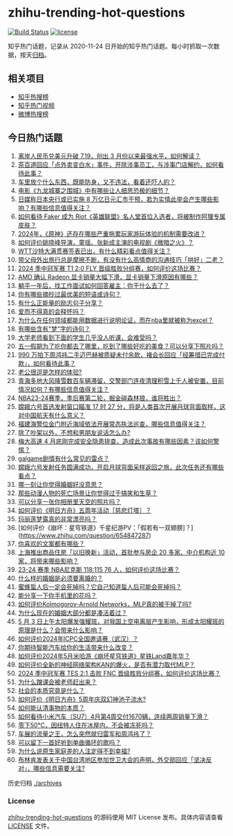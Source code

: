 # zhihu-trending-hot-questions

[![Build Status](https://github.com/justjavac/zhihu-trending-hot-questions/workflows/ci/badge.svg?branch=master)](https://github.com/justjavac/zhihu-trending-hot-questions/actions)
[![license](https://img.shields.io/github/license/justjavac/zhihu-trending-hot-questions)](https://github.com/justjavac/zhihu-trending-hot-questions/blob/master/LICENSE)

知乎热门话题，记录从 2020-11-24
日开始的知乎热门话题。每小时抓取一次数据，按天[归档](./archives)。

## 相关项目

- [知乎热搜榜](https://github.com/justjavac/zhihu-trending-top-search)
- [知乎热门视频](https://github.com/justjavac/zhihu-trending-hot-video)
- [微博热搜榜](https://github.com/justjavac/weibo-trending-hot-search)

## 今日热门话题

<!-- BEGIN -->
<!-- 最后更新时间 Sat May 04 2024 01:16:44 GMT+0800 (China Standard Time) -->

1. [离岸人民币兑美元升破 7.19，创出 3 月份以来最强水平，如何解读？](https://www.zhihu.com/question/654842858)
1. [茶百道回应「点外卖变白水」事件，开除涉事员工，与涉事门店解约，如何看待此事？](https://www.zhihu.com/question/654857080)
1. [车里放个什么东西，既能防身，又不违法，看着还吓人的？](https://www.zhihu.com/question/632563155)
1. [电影《九龙城寨之围城》中有哪些让人细思恐极的细节？](https://www.zhihu.com/question/654626473)
1. [日媒称日本央行或已实施 8 万亿日元汇市干预，若为实情此举会产生哪些影响？有哪些信息值得关注？](https://www.zhihu.com/question/654886309)
1. [如何看待 Faker 成为 Riot《英雄联盟》名人堂首位入选者，将被制作阿狸专属皮肤？](https://www.zhihu.com/question/654853411)
1. [2024年，《原神》还存在哪些严重拖累玩家游玩体验的机制需要改进？](https://www.zhihu.com/question/654874539)
1. [如何评价姚晓峰导演，童瑶、张新成主演的电视剧《微暗之火》？](https://www.zhihu.com/question/654187595)
1. [WTT沙特大满贯赛签表已出，有什么精彩看点值得关注？](https://www.zhihu.com/question/654803432)
1. [带父母外出旅行总是摩擦不断，有没有什么高情商的沟通技巧「哄好」二老？](https://www.zhihu.com/question/653430268)
1. [2024 季中冠军赛 T1 2:0 FLY 晋级胜败分组赛，如何评价这场比赛？](https://www.zhihu.com/question/654857533)
1. [AMD 确认 Radeon 显卡销量大幅下滑，显卡销量下滑原因有哪些？](https://www.zhihu.com/question/654760839)
1. [躺平一年后，找工作面试如何回答雇主：你干什么去了？](https://www.zhihu.com/question/654134898)
1. [你有哪些摘抄过最优美的短语或诗句？](https://www.zhihu.com/question/654843259)
1. [有什么正能量的励志句子分享？](https://www.zhihu.com/question/650569264)
1. [爱而不得真的会释怀吗？](https://www.zhihu.com/question/643493527)
1. [为什么在任何领域都能用数据进行说明论证，而在nba里就被称为excel？](https://www.zhihu.com/question/598072727)
1. [有哪些含有"梦”字的诗句？](https://www.zhihu.com/question/598605536)
1. [大学老师看到下面的学生几乎没人听课，会难受吗？](https://www.zhihu.com/question/654487679)
1. [五一假期为了吃你都去了哪里，吃到了哪些好吃的美食？可以分享下照片吗？](https://www.zhihu.com/question/652240642)
1. [990 万拍下周鸿祎二手迈巴赫被质疑未付余款，褚会长回应「经筹措已完成付款」，如何看待此事？](https://www.zhihu.com/question/654836354)
1. [老公很逗是怎样的体验?](https://www.zhihu.com/question/39642508)
1. [青海多地大风降雪数百车辆滞留，交警部门连夜清理积雪上千人被安置，目前情况如何？有哪些信息值得关注？](https://www.zhihu.com/question/654878468)
1. [NBA23-24赛季，季后赛第二轮，掘金碰森林狼，谁将胜出？](https://www.zhihu.com/question/654752333)
1. [嫦娥六号首选发射窗口瞄准 17 时 27 分，将是人类首次开展月球背面取样，这对中国航天有什么意义？](https://www.zhihu.com/question/654475920)
1. [福建海警位金门附近海域依法开展常态执法巡查，哪些信息值得关注？](https://www.zhihu.com/question/654845981)
1. [除了吵架以外，不想和男朋友说话怎么办?](https://www.zhihu.com/question/651400797)
1. [梅大高速 4 月底刚完成安全隐患排查，造成此次事故有哪些因素？该如何警惕？](https://www.zhihu.com/question/654776117)
1. [galgame剧情有什么常见的雷点？](https://www.zhihu.com/question/653263131)
1. [嫦娥六号发射任务圆满成功，开启月球背面采样返回之旅，此次任务还有哪些看点？](https://www.zhihu.com/question/654834175)
1. [哪一刻让你觉得婚姻好没意思？](https://www.zhihu.com/question/353414141)
1. [那些动漫人物的死亡场景让你觉得过于搞笑和生草？](https://www.zhihu.com/question/435629734)
1. [可以分享一张你相册里天空的照片吗？](https://www.zhihu.com/question/647127430)
1. [如何评价《明日方舟》五周年活动［慈悲灯塔］？](https://www.zhihu.com/question/654694845)
1. [玛丽莲梦露真的非常漂亮吗？](https://www.zhihu.com/question/340362816)
1. [如何评价《崩坏：星穹铁道》千星纪游PV：「假若有一双翅膀]？](https://www.zhihu.com/question/654847287)
1. [你喜欢的文案都有哪些？](https://www.zhihu.com/question/654765509)
1. [上海推出商品住房「以旧换新」活动，首批参与房企 20 多家、中介机构近 10 家，将带来哪些影响？](https://www.zhihu.com/question/654838971)
1. [23-24 赛季 NBA尼克斯 118:115 76 人，如何评价这场比赛？](https://www.zhihu.com/question/654837936)
1. [什么样的婚姻是必须要离婚的？](https://www.zhihu.com/question/320021757)
1. [蜜蜂蜇人后一定会死掉吗？它自己知道蜇人后可能会死掉吗？](https://www.zhihu.com/question/647193860)
1. [能分享一下你手机里的花吗？](https://www.zhihu.com/question/649413515)
1. [如何评价Kolmogorov-Arnold Networks，MLP真的被干掉了吗?](https://www.zhihu.com/question/654774505)
1. [为什么现在的婚姻大部分都是凑活着过？](https://www.zhihu.com/question/654569268)
1. [5 月 3 日上午太阳爆发强耀斑，对我国上空电离层产生影响，形成太阳耀斑的原理是什么？会带来什么影响？](https://www.zhihu.com/question/654851790)
1. [如何评价2024年ICPC全国邀请赛（武汉）？](https://www.zhihu.com/question/648600132)
1. [你期待智能汽车给你的生活带来什么改变？](https://www.zhihu.com/question/634428919)
1. [如何评价2024年5月米哈游《崩坏星穹铁道》星铁Land嘉年华？](https://www.zhihu.com/question/654780736)
1. [如何评价全新的神经网络架构KAN的爆火，是否有潜力取代MLP？](https://www.zhihu.com/question/654782350)
1. [2024 季中冠军赛 TES 2:1 击败 FNC 晋级胜败分组赛，如何评价这场比赛？](https://www.zhihu.com/question/654867744)
1. [为什么蹭课会被老师赶出来？](https://www.zhihu.com/question/355822061)
1. [社会的本质究竟是什么？](https://www.zhihu.com/question/499152042)
1. [如何评价《明日方舟》5周年庆双幻神池子流水?](https://www.zhihu.com/question/654756365)
1. [如何能认清事物的本质？](https://www.zhihu.com/question/646940253)
1. [如何看待小米汽车（SU7）4月第4周交付1670辆，连续两周销量下滑？](https://www.zhihu.com/question/654606692)
1. [零下50℃，因纽特人住在冰屋内，不会被冻死吗？](https://www.zhihu.com/question/653834143)
1. [车展的流量之王，怎么突然就归雷军和周鸿祎了？](https://www.zhihu.com/question/654073588)
1. [可以留下一首好听到单曲循环的歌吗？](https://www.zhihu.com/question/650111245)
1. [为什么说原生家庭差的人注定得不到幸福?](https://www.zhihu.com/question/653189635)
1. [布林肯发表关于中国台湾地区参加世卫大会的声明，外交部回应「坚决反对」，哪些信息需要关注?](https://www.zhihu.com/question/654783784)

<!-- END -->

历史归档 [./archives](./archives)

### License

[zhihu-trending-hot-questions](https://github.com/justjavac/zhihu-trending-hot-questions)
的源码使用 MIT License 发布。具体内容请查看 [LICENSE](./LICENSE) 文件。
